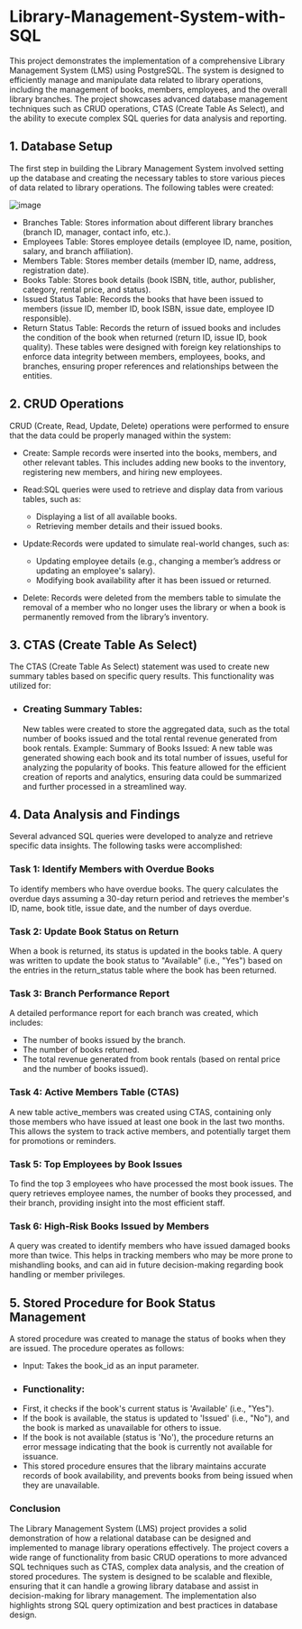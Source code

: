 # Library-Management-System-with-SQL
This project demonstrates the implementation of a comprehensive Library Management System (LMS) using PostgreSQL. The system is designed to efficiently manage and manipulate data related to library operations, including the management of books, members, employees, and the overall library branches. The project showcases advanced database management techniques such as CRUD operations, CTAS (Create Table As Select), and the ability to execute complex SQL queries for data analysis and reporting.

## 1. Database Setup
The first step in building the Library Management System involved setting up the database and creating the necessary tables to store various pieces of data related to library operations. The following tables were created:

  ![image](https://github.com/user-attachments/assets/b9327ebb-0e1e-4f03-9228-b831c3f5b479)

-  Branches Table: Stores information about different library branches (branch ID, manager, contact info, etc.).
-  Employees Table: Stores employee details (employee ID, name, position, salary, and branch affiliation).
-  Members Table: Stores member details (member ID, name, address, registration date).
-  Books Table: Stores book details (book ISBN, title, author, publisher, category, rental price, and status).
-  Issued Status Table: Records the books that have been issued to members (issue ID, member ID, book ISBN, issue date, employee ID responsible).
-  Return Status Table: Records the return of issued books and includes the condition of the book when returned (return ID, issue ID, book quality).
These tables were designed with foreign key relationships to enforce data integrity between members, employees, books, and branches, ensuring proper references and relationships between the entities.

## 2. CRUD Operations
  CRUD (Create, Read, Update, Delete) operations were performed to ensure that the data could be properly managed within the system:
- Create: Sample records were inserted into the books, members, and other relevant tables. This includes adding new books to the inventory, registering new members, and hiring new employees.
- Read:SQL queries were used to retrieve and display data from various tables, such as:
  - Displaying a list of all available books.
  - Retrieving member details and their issued books.

- Update:Records were updated to simulate real-world changes, such as:
  - Updating employee details (e.g., changing a member’s address or updating an employee's salary).
  - Modifying book availability after it has been issued or returned.
  
- Delete: Records were deleted from the members table to simulate the removal of a member who no longer uses the library or when a book is permanently removed from the library’s inventory.

## 3. CTAS (Create Table As Select)
The CTAS (Create Table As Select) statement was used to create new summary tables based on specific query results. This functionality was utilized for:

- ### Creating Summary Tables:
  New tables were created to store the aggregated data, such as the total number of books issued and the total rental revenue generated from book rentals.
  Example:
  Summary of Books Issued: A new table was generated showing each book and its total number of issues, useful for analyzing the popularity of books.
  This feature allowed for the efficient creation of reports and analytics, ensuring data could be summarized and further processed in a streamlined way.

## 4. Data Analysis and Findings
Several advanced SQL queries were developed to analyze and retrieve specific data insights. The following tasks were accomplished:

### Task 1: Identify Members with Overdue Books
To identify members who have overdue books. The query calculates the overdue days assuming a 30-day return period and retrieves the member's ID, name, book title, issue date, and the number of days overdue.

### Task 2: Update Book Status on Return
When a book is returned, its status is updated in the books table. A query was written to update the book status to "Available" (i.e., "Yes") based on the entries in the return_status table where the book has been returned.

### Task 3: Branch Performance Report
A detailed performance report for each branch was created, which includes:

- The number of books issued by the branch.
- The number of books returned.
- The total revenue generated from book rentals (based on rental price and the number of books issued).
### Task 4: Active Members Table (CTAS)
A new table active_members was created using CTAS, containing only those members who have issued at least one book in the last two months. This allows the system to track active members, and potentially target them for promotions or reminders.

### Task 5: Top Employees by Book Issues
To find the top 3 employees who have processed the most book issues. The query retrieves employee names, the number of books they processed, and their branch, providing insight into the most efficient staff.

### Task 6: High-Risk Books Issued by Members
A query was created to identify members who have issued damaged books more than twice. This helps in tracking members who may be more prone to mishandling books, and can aid in future decision-making regarding book handling or member privileges.

## 5. Stored Procedure for Book Status Management
A stored procedure was created to manage the status of books when they are issued. The procedure operates as follows:

- Input: Takes the book_id as an input parameter.
- ### Functionality:
- First, it checks if the book's current status is 'Available' (i.e., "Yes").
- If the book is available, the status is updated to 'Issued' (i.e., "No"), and the book is marked as unavailable for others to issue.
- If the book is not available (status is 'No'), the procedure returns an error message indicating that the book is currently not available for issuance.
- This stored procedure ensures that the library maintains accurate records of book availability, and prevents books from being issued when they are unavailable.

### Conclusion
The Library Management System (LMS) project provides a solid demonstration of how a relational database can be designed and implemented to manage library operations effectively. The project covers a wide range of functionality from basic CRUD operations to more advanced SQL techniques such as CTAS, complex data analysis, and the creation of stored procedures. The system is designed to be scalable and flexible, ensuring that it can handle a growing library database and assist in decision-making for library management. The implementation also highlights strong SQL query optimization and best practices in database design.
